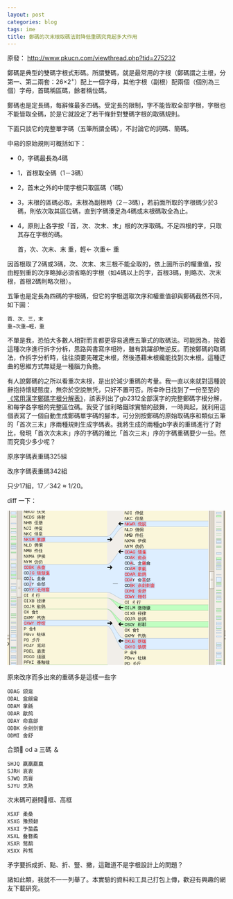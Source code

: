 ```yaml
---
layout: post
categories: blog
tags: ime
title: 鄭碼的次末根取碼法對降低重碼究竟起多大作用
---
```

原發： <http://www.pkucn.com/viewthread.php?tid=275232>

鄭碼是典型的雙碼字根式形碼。所謂雙碼，就是最常用的字根（鄭碼謂之主根，分第一、第二兩套：26×2<sup>+</sup>）配上一個字母，其他字根（副根）配兩個（個別為三個）字母，首碼稱區碼，餘者稱位碼。

鄭碼也是定長碼，每辭條最多四碼。受定長的限制，字不能皆取全部字根，字根也不能皆取全碼，於是它就設定了若干條針對雙碼字根的取碼規則。

下面只談它的完整單字碼（五筆所謂全碼），不討論它的詞碼、簡碼。

中易的原始規則可概括如下： 

+ 0，字碼最長為4碼
+ 1，首根取全碼（1－3碼）
+ 2，首末之外的中間字根只取區碼（1碼）
+ 3，末根的區碼必取。末根為副根時（2－3碼），若前面所取的字根碼少於3碼，則依次取其區位碼，直到字碼湊足為4碼或末根碼取全為止。
+ 4，原則上各字按「首，次、次末、末」根的次序取碼。不足四根的字，只取其存在字根的碼。

	首，次、次末、末
	重，輕← 次重← 重

因首根取了2碼或3碼，次、次末、末三根不能全取的，依上圖所示的權重值，按由輕到重的次序略掉必須省略的字根（如4碼以上的字，首根3碼，則略次、次末根，首根2碼則略次根）。

五筆也是定長為四碼的字根碼，但它的字根選取次序和權重值卻與鄭碼截然不同，如下圖：

	首、次、三，末
	重→次重→輕，重

不單是我，恐怕大多數人相對而言都更容易適應五筆式的取碼法。可能因為，按着這種次序進行拆字分柝，思路與書寫序相符，雖有跳躍卻無逆反。而按鄭碼的取碼法，作拆字分析時，往往須要先確定末根，然後憑藉末根纔能找到次末根。這種迂曲的思維方式無疑是一種腦力負擔。

有人說鄭碼的之所以看重次末根，是出於減少重碼的考量。我一直以來就對這種說辭抱持懷疑態度，無奈於空說無凭，只好不置可否。所幸昨日找到了一份至至的[《常用漢字鄭碼字根分解表》](http://ys.ys168.com/?zzzm)，該表列出了gb2312全部漢字的完整鄭碼字根分解，和每字各字根的完整區位碼。我受了伽利略鐵球實驗的鼓舞，一時興起，就利用這個表寫了一個自動生成鄭碼單字碼的腳本，可分別按鄭碼的原始取碼序和類似五筆的「首次三末」序兩種規則生成字碼表。我將生成的兩種gb字表的重碼進行了對比，發現「首次次末末」序的字碼的確比「首次三末」序的字碼重碼要少一些。然而究竟少多少呢？


原序字碼表重碼325組

改序字碼表重碼342組

只少17組，17／342 ≈ 1/20。

diff 一下：

![](/assets/img/ime/zmdiff.png)

原來改序而多出來的重碼多是這樣一些字

	ODAG 颌龛
	ODAL 盒觎龠
	ODAM 拿毹
	ODAR 歙鸽
	ODAY 命翕郃
	ODBK 佘刽剑畲
	ODMI 舍舒
合頭𠓛 od a 三碼
＆

	SHJQ 嬴羸蠃赢
	SJRH 哀衷
	SJWQ 亮膏
	SJYU 烹熟

次末碼可避開𦝠框、高框

	XSXF 柔桑
	XSXG 豫预颡
	XSXI 予蝥蟊
	XSXL 叠瞀矞
	XSXR 鹜鹬
	XSXX 矜骛

矛字要拆成折、點、折、豎、撇，這難道不是字根設計上的問題？

諸如此類，我就不一一列舉了。本實驗的資料和工具己打包上傳，歡迎有興趣的網友下載研究。
